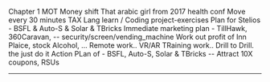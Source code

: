 Chapter 1
MOT
Money shift
That arabic girl from 2017 health conf
Move every 30 minutes
TAX 
Lang learn / Coding project-exercises
Plan for Stelios - BSFL & Auto-S & Solar & TBricks
Immediate marketing plan - TillHawk, 360Caravan, -- security/screen/vending_machine
Work out profit of Inn Plaice, stock Alcohol, ...
Remote work.. VR/AR TRaining work.. Drill to Drill.
the just do it Action PLan of - BSFL, Auto-S, Solar & TBricks -- Attract 10X coupons, RSUs

***

